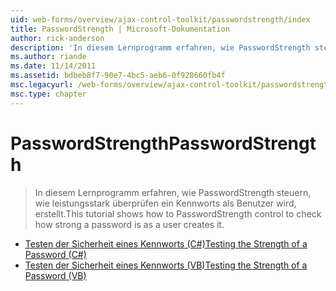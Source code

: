```yaml
---
uid: web-forms/overview/ajax-control-toolkit/passwordstrength/index
title: PasswordStrength | Microsoft-Dokumentation
author: rick-anderson
description: 'In diesem Lernprogramm erfahren, wie PasswordStrength steuern, wie leistungsstark überprüfen ein Kennworts als Benutzer wird, erstellt.'
ms.author: riande
ms.date: 11/14/2011
ms.assetid: bdbeb8f7-90e7-4bc5-aeb6-0f928660fb4f
msc.legacyurl: /web-forms/overview/ajax-control-toolkit/passwordstrength
msc.type: chapter
---
```

<a name="passwordstrength"></a><span data-ttu-id="c3fba-103">PasswordStrength</span><span class="sxs-lookup"><span data-stu-id="c3fba-103">PasswordStrength</span></span>
====================
> <span data-ttu-id="c3fba-104">In diesem Lernprogramm erfahren, wie PasswordStrength steuern, wie leistungsstark überprüfen ein Kennworts als Benutzer wird, erstellt.</span><span class="sxs-lookup"><span data-stu-id="c3fba-104">This tutorial shows how to PasswordStrength control to check how strong a password is as a user creates it.</span></span>


- [<span data-ttu-id="c3fba-105">Testen der Sicherheit eines Kennworts (C#)</span><span class="sxs-lookup"><span data-stu-id="c3fba-105">Testing the Strength of a Password (C#)</span></span>](testing-the-strength-of-a-password-cs.md)
- [<span data-ttu-id="c3fba-106">Testen der Sicherheit eines Kennworts (VB)</span><span class="sxs-lookup"><span data-stu-id="c3fba-106">Testing the Strength of a Password (VB)</span></span>](testing-the-strength-of-a-password-vb.md)
